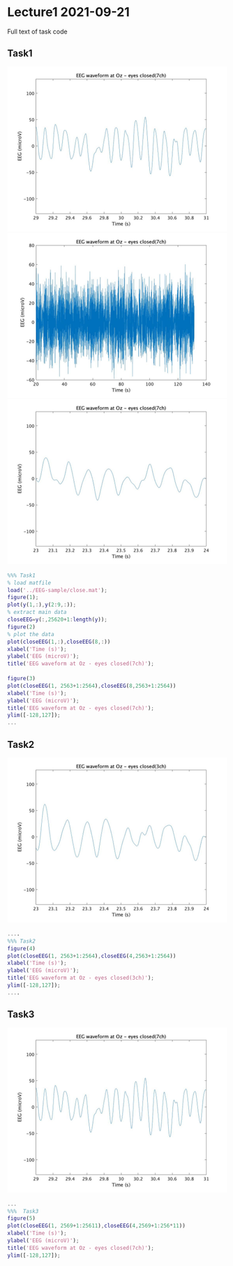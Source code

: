# Lecture1 2021-09-21
Full text of task code


## Task1
![Fig1](image/figure1.jpg)
![Fig2](image/figure2.jpg)
![Fig3](image/figure3.jpg)
```test.m
%%% Task1
% load matfile
load('../EEG-sample/close.mat');
figure(1);
plot(y(1,:),y(2:9,:));
% extract main data
closeEEG=y(:,25620+1:length(y));
figure(2)
% plot the data
plot(closeEEG(1,:),closeEEG(8,:))
xlabel('Time (s)');
ylabel('EEG (microV)');
title('EEG waveform at Oz - eyes closed(7ch)');

figure(3)
plot(closeEEG(1, 2563+1:2564),closeEEG(8,2563+1:2564))
xlabel('Time (s)');
ylabel('EEG (microV)');
title('EEG waveform at Oz - eyes closed(7ch)');
ylim([-128,127]);
...
```

## Task2
![Fig4](image/figure4.jpg)
``` test.m
....
%%% Task2
figure(4)
plot(closeEEG(1, 2563+1:2564),closeEEG(4,2563+1:2564))
xlabel('Time (s)');
ylabel('EEG (microV)');
title('EEG waveform at Oz - eyes closed(3ch)');
ylim([-128,127]);
....
```

## Task3
![Fig5](image/figure5.jpg)
```test.m
...
%%%  Task3
figure(5)
plot(closeEEG(1, 2569+1:25611),closeEEG(4,2569+1:256*11))
xlabel('Time (s)');
ylabel('EEG (microV)');
title('EEG waveform at Oz - eyes closed(7ch)');
ylim([-128,127]);
```
